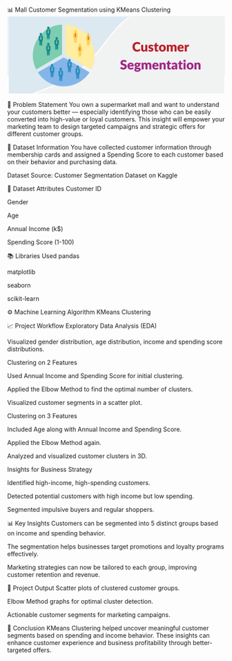 📊 Mall Customer Segmentation using KMeans Clustering
![Feature Importance](intro.png)



📌 Problem Statement
You own a supermarket mall and want to understand your customers better — especially identifying those who can be easily converted into high-value or loyal customers. This insight will empower your marketing team to design targeted campaigns and strategic offers for different customer groups.

📑 Dataset Information
You have collected customer information through membership cards and assigned a Spending Score to each customer based on their behavior and purchasing data.

Dataset Source:
Customer Segmentation Dataset on Kaggle

📄 Dataset Attributes
Customer ID

Gender

Age

Annual Income (k$)

Spending Score (1-100)

📚 Libraries Used
pandas

matplotlib

seaborn

scikit-learn

⚙️ Machine Learning Algorithm
KMeans Clustering

📈 Project Workflow
Exploratory Data Analysis (EDA)

Visualized gender distribution, age distribution, income and spending score distributions.

Clustering on 2 Features

Used Annual Income and Spending Score for initial clustering.

Applied the Elbow Method to find the optimal number of clusters.

Visualized customer segments in a scatter plot.

Clustering on 3 Features

Included Age along with Annual Income and Spending Score.

Applied the Elbow Method again.

Analyzed and visualized customer clusters in 3D.

Insights for Business Strategy

Identified high-income, high-spending customers.

Detected potential customers with high income but low spending.

Segmented impulsive buyers and regular shoppers.

📊 Key Insights
Customers can be segmented into 5 distinct groups based on income and spending behavior.

The segmentation helps businesses target promotions and loyalty programs effectively.

Marketing strategies can now be tailored to each group, improving customer retention and revenue.

📎 Project Output
Scatter plots of clustered customer groups.

Elbow Method graphs for optimal cluster detection.

Actionable customer segments for marketing campaigns.

📌 Conclusion
KMeans Clustering helped uncover meaningful customer segments based on spending and income behavior. These insights can enhance customer experience and business profitability through better-targeted offers.



